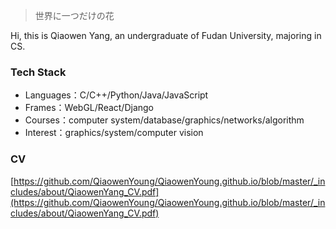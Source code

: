 > 世界に一つだけの花

Hi, this is Qiaowen Yang, an undergraduate of Fudan University, majoring in CS.
### Tech Stack
* Languages：C/C++/Python/Java/JavaScript
* Frames：WebGL/React/Django
* Courses：computer system/database/graphics/networks/algorithm
* Interest：graphics/system/computer vision<br>
### CV
[https://github.com/QiaowenYoung/QiaowenYoung.github.io/blob/master/_includes/about/QiaowenYang_CV.pdf](https://github.com/QiaowenYoung/QiaowenYoung.github.io/blob/master/_includes/about/QiaowenYang_CV.pdf)
